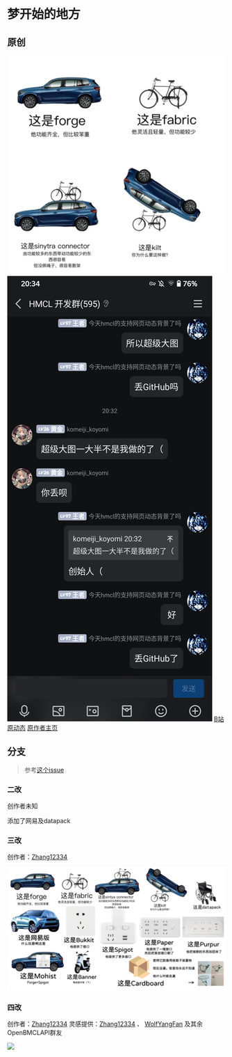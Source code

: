 # 梦开始的地方

## 原创

![](/beginning/origin1.png)
![](/beginning/原作者授权.png)
[B站原动态](https://www.bilibili.com/opus/985182183934132242)
[原作者主页](https://space.bilibili.com/34719209)

## 分支

> 参考[这个issue](https://github.com/LIPiston/mcmeme/issues/5#issuecomment-2395448955)


### 二改

创作者未知

添加了网易及datapack

### 三改

创作者：[Zhang12334](https://github.com/Zhang12334)

![](/beginning/origin3.png)

### 四改

创作者：[Zhang12334](https://github.com/Zhang12334)
灵感提供：[Zhang12334](https://github.com/Zhang12334) 、 [WolfYangFan](https://github.com/WolfYangFan) 及其余OpenBMCLAPI群友

![](/beginning/origin4.png)
